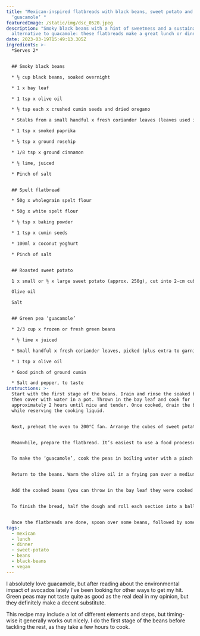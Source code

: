 ```yaml
---
title: "Mexican-inspired flatbreads with black beans, sweet potato and green pea
  ‘guacamole’ "
featuredImage: /static/img/dsc_0520.jpeg
description: "Smoky black beans with a hint of sweetness and a sustainable
  alternative to guacamole: these flatbreads make a great lunch or dinner."
date: 2023-03-19T15:49:13.305Z
ingredients: >-
  *Serves 2* 


  ## Smoky black beans 

  * ½ cup black beans, soaked overnight

  * 1 x bay leaf 

  * 1 tsp x olive oil 

  * ½ tsp each x crushed cumin seeds and dried oregano 

  * Stalks from a small handful x fresh coriander leaves (leaves used in ‘guacamole’, see below), chopped 

  * 1 tsp x smoked paprika 

  * ½ tsp x ground rosehip 

  * 1/8 tsp x ground cinnamon 

  * ½ lime, juiced 

  * Pinch of salt 


  ## Spelt flatbread 

  * 50g x wholegrain spelt flour

  * 50g x white spelt flour 

  * ½ tsp x baking powder

  * 1 tsp x cumin seeds

  * 100ml x coconut yoghurt 

  * Pinch of salt 


  ## Roasted sweet potato 

  1 x small or ½ x large sweet potato (approx. 250g), cut into 2-cm cubes

  Olive oil

  Salt 


  ## Green pea ‘guacamole’ 

  * 2/3 cup x frozen or fresh green beans

  * ½ lime x juiced 

  * Small handful x fresh coriander leaves, picked (plus extra to garnish, if desired)

  * 1 tsp x olive oil 

  * Good pinch of ground cumin

  * Salt and pepper, to taste
instructions: >-
  Start with the first stage of the beans. Drain and rinse the soaked beans,
  then cover with water in a pot. Thrown in the bay leaf and cook for
  approximately 2 hours until nice and tender. Once cooked, drain the beans
  while reserving the cooking liquid. 


  Next, preheat the oven to 200°C fan. Arrange the cubes of sweet potato in a single layer on an oven tray. Drizzle with olive oil and sprinkle with salt. Roast until cooked through and golden (approximately 30 mins), then squash a bit with a fork. 


  Meanwhile, prepare the flatbread. It’s easiest to use a food processor: throw everything in and pulse until it all gathers into a ball. Otherwise, combine the ingredients in a large bowl, stir with a fork and then finish bringing it together into a dough by hand. Set the dough to the side to rest for 15 minutes. 


  To make the ‘guacamole’, cook the peas in boiling water with a pinch of salt for 5 minutes. Drain, then blend with the remaining ingredients until smooth. 


  Return to the beans. Warm the olive oil in a frying pan over a medium heat, and add the cumin, oregano and chopped coriander stalks. Cook for a few minutes until fragrant. 


  Add the cooked beans (you can throw in the bay leaf they were cooked with if you like), smoked paprika, rosehip and a good pinch of salt. Stir to combine, then add the reserved bean liquid ¼ cup at a time, adding more if the liquid dries up. Mash the beans slightly under a wooden spoon as you go until they break down and become thicker and saucier. You can stop adding the liquid once you reach your desired consistency (I like mine like a very thick soup). Remove from the heat. Squeeze over the lime juice stir in the cinnamon. 


  To finish the bread, half the dough and roll each section into a ball. Flatten with your hand into a circle, then roll out to approximately 18cm wide. Warm a skillet over a medium-high heat and cook for a few minutes on each side until it puffs up a bit and browns in places. 


  Once the flatbreads are done, spoon over some beans, followed by some sweet potato and finished with a dollop of ‘guacamole’. Sprinkle over some extra coriander if desired, and serve immediately.
tags:
  - mexican
  - lunch
  - dinner
  - sweet-potato
  - beans
  - black-beans
  - vegan
---
```

I absolutely love guacamole, but after reading about the environmental impact of avocados lately I’ve been looking for other ways to get my hit. Green peas may not taste quite as good as the real deal in my opinion, but they definitely make a decent substitute. 

This recipe may include a lot of different elements and steps, but timing-wise it generally works out nicely. I do the first stage of the beans before tackling the rest, as they take a few hours to cook.